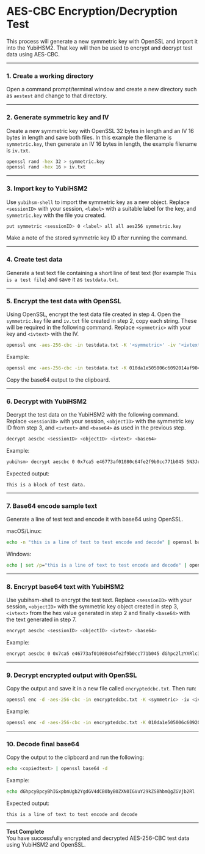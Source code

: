 # AES-CBC Encryption/Decryption Test

This process will generate a new symmetric key with OpenSSL and import it into the YubiHSM2. That key will then be used to encrypt and decrypt test data using AES-CBC.

---

### 1. Create a working directory

Open a command prompt/terminal window and create a new directory such as `aestest` and change to that directory.

---

### 2. Generate symmetric key and IV

Create a new symmetric key with OpenSSL 32 bytes in length and an IV 16 bytes in length and save both files. In this example the filename is `symmetric.key`, then generate an IV 16 bytes in length, the example filename is `iv.txt`.

```bash
openssl rand -hex 32 > symmetric.key
openssl rand -hex 16 > iv.txt
```

---

### 3. Import key to YubiHSM2

Use `yubihsm-shell` to import the symmetric key as a new object. Replace `<sessionID>` with your session, `<label>` with a suitable label for the key, and `symmetric.key` with the file you created.

```bash
put symmetric <sessionID> 0 <label> all all aes256 symmetric.key
```

Make a note of the stored symmetric key ID after running the command.

---

### 4. Create test data

Generate a test text file containing a short line of test text (for example `This is a test file`) and save it as `testdata.txt`.

---

### 5. Encrypt the test data with OpenSSL

Using OpenSSL, encrypt the test data file created in step 4. Open the `symmetric.key` file and `iv.txt` file created in step 2, copy each string. These will be required in the following command. Replace `<symmetric>` with your key and `<ivtext>` with the IV.

```bash
openssl enc -aes-256-cbc -in testdata.txt -K '<symmetric>' -iv '<ivtext>' -a
```

Example:

```bash
openssl enc -aes-256-cbc -in testdata.txt -K 010da1e505006c6092014af904c87667e57b6eae36ad49fcf1207bb14a93bbac -iv e46773af01080c64fe2f9b0cc771b045 -a
```

Copy the base64 output to the clipboard.

---

### 6. Decrypt with YubiHSM2

Decrypt the test data on the YubiHSM2 with the following command. Replace `<sessionID>` with your session, `<objectID>` with the symmetric key ID from step 3, and `<ivtext>` and `<base64>` as used in the previous step.

```bash
decrypt aescbc <sessionID> <objectID> <ivtext> <base64>
```

Example:

```bash
yubihsm> decrypt aescbc 0 0x7ca5 e46773af01080c64fe2f9b0cc771b045 5N3Ju9ZDuhMK+rbwvHzh0FC5sM0eVtu0NsRzhkNdrho=
```

Expected output:

```
This is a block of test data.
```

---

### 7. Base64 encode sample text

Generate a line of test text and encode it with base64 using OpenSSL.

macOS/Linux:

```bash
echo -n "this is a line of text to test encode and decode" | openssl base64
```

Windows:

```cmd
echo | set /p="this is a line of text to test encode and decode" | openssl base64
```

---

### 8. Encrypt base64 text with YubiHSM2

Use yubihsm-shell to encrypt the test text.  Replace `<sessionID>` with your session, `<objectID>` with the symmetric key object created in step 3, `<ivtext>` from the hex value generated in step 2 and finally `<base64>` with the text generated in step 7.

```bash
encrypt aescbc <sessionID> <objectID> <ivtext> <base64>
```

Example:

```bash
encrypt aescbc 0 0x7ca5 e46773af01080c64fe2f9b0cc771b045 dGhpc2lzYXRlc3RmaWxlLg==
```

---

### 9. Decrypt encrypted output with OpenSSL

Copy the output and save it in a new file called `encryptedcbc.txt`. Then run:

```bash
openssl enc -d -aes-256-cbc -in encryptedcbc.txt -K <symmetric> -iv <ivtext> -a -nopad
```

Example:

```bash
openssl enc -d -aes-256-cbc -in encryptedcbc.txt -K 010da1e505006c6092014af904c87667e57b6eae36ad49fcf1207bb14a93bbac -iv e46773af01080c64fe2f9b0cc771b045 -a -nopad
```

---

### 10. Decode final base64

Copy the output to the clipboard and run the following:

```bash
echo <copiedtext> | openssl base64 -d
```

Example:

```bash
echo dGhpcyBpcyBhIGxpbmUgb2YgdGV4dCB0byB0ZXN0IGVuY29kZSBhbmQgZGVjb2Rl | openssl base64 -d
```

Expected output:

```
this is a line of text to test encode and decode
```

---

**Test Complete**  
You have successfully encrypted and decrypted AES-256-CBC test data using YubiHSM2 and OpenSSL.
